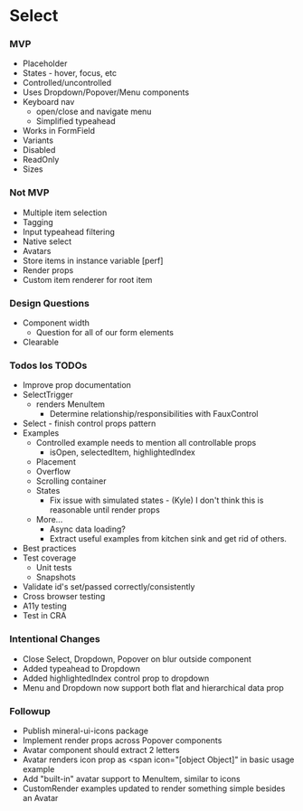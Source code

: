 # Select

### MVP

* Placeholder
* States - hover, focus, etc
* Controlled/uncontrolled
* Uses Dropdown/Popover/Menu components
* Keyboard nav
  * open/close and navigate menu
  * Simplified typeahead
* Works in FormField
* Variants
* Disabled
* ReadOnly
* Sizes


### Not MVP

* Multiple item selection
* Tagging
* Input typeahead filtering
* Native select
* Avatars
* Store items in instance variable [perf]
* Render props
* Custom item renderer for root item


### Design Questions

* Component width
  * Question for all of our form elements
* Clearable


### Todos los TODOs

* Improve prop documentation
* SelectTrigger
  * renders MenuItem
    * Determine relationship/responsibilities with FauxControl
* Select - finish control props pattern
* Examples
  * Controlled example needs to mention all controllable props
    * isOpen, selectedItem, highlightedIndex
  * Placement
  * Overflow
  * Scrolling container
  * States
    * Fix issue with simulated states - (Kyle) I don't think this is reasonable until render props
  * More...
    * Async data loading?
    * Extract useful examples from kitchen sink and get rid of others.
* Best practices
* Test coverage
  * Unit tests
  * Snapshots
* Validate id's set/passed correctly/consistently
* Cross browser testing
* A11y testing
* Test in CRA


### Intentional Changes

* Close Select, Dropdown, Popover on blur outside component
* Added typeahead to Dropdown
* Added highlightedIndex control prop to dropdown
* Menu and Dropdown now support both flat and hierarchical data prop

### Followup

* Publish mineral-ui-icons package
* Implement render props across Popover components
* Avatar component should extract 2 letters
* Avatar renders icon prop as <span icon="[object Object]" in basic usage example
* Add "built-in" avatar support to MenuItem, similar to icons
* CustomRender examples updated to render something simple besides an Avatar
